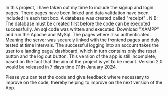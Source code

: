 In this project, i have taken out my time to include the signup and login pages.
There pages have been linked and data validation have been included in each text box. 
A database was created called "receipt" . N.B: The database must be created first before the code can be executed successfully.
An sql code was written and executed.
Download "XAMPP" and run the Apache and MySql.
The pages where also authenticated. Meaning the server was securely linked with the frontend pages and duly tested at time intervals.
The successful logging into an account takes the user to a landing page/ dashboard, which in turn contains only the reset button and the log out button.
This version of the app is still incomplete, based on the fact that the aim of the project is yet to be meant.
Version 2.0 would be released in 7 days time (11th January 2024.

Please you can test the code and give feedback where necessary to improve on the code, thereby helping to improve on the next version of the App. 
